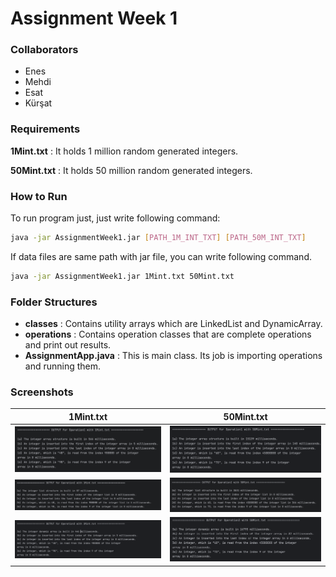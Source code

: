 # **Assignment Week 1**

### Collaborators

* Enes
* Mehdi
* Esat
* Kürşat



### Requirements

**1Mint.txt** : It holds 1 million random generated integers.

**50Mint.txt** : It holds 50 million random generated integers.





### How to Run

To run program just, just write following command:

```bash
java -jar AssignmentWeek1.jar [PATH_1M_INT_TXT] [PATH_50M_INT_TXT]
```

If data files are same path with jar file, you can write following command.

```bash
java -jar AssignmentWeek1.jar 1Mint.txt 50Mint.txt
```





### Folder Structures



- **classes** : Contains utility arrays which are LinkedList and DynamicArray.
- **operations** : Contains operation classes that are complete operations and print out results.
-  **AssignmentApp.java** : This is main class. Its job is importing operations and running them.  



### Screenshots



|          1Mint.txt           |          50Mint.txt          |
| :--------------------------: | :--------------------------: |
| ![](./screenshots/op1_1.png) | ![](./screenshots/op1_2.png) |
| ![](./screenshots/op2_1.png) | ![](./screenshots/op2_2.png) |
| ![](./screenshots/op3_1.png) | ![](./screenshots/op3_2.png) |

